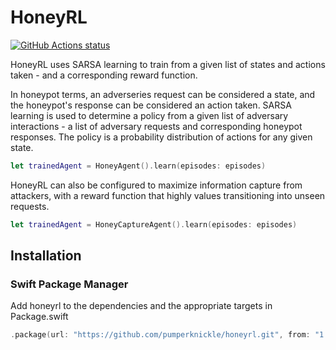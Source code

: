 # HoneyRL

<p align="left">
  <a href="https://github.com/pumperknickle/honeyrl/actions?query=workflow%3ABuild"><img alt="GitHub Actions status" src="https://github.com/pumperknickle/honeyrl/workflows/Build/badge.svg"></a>
</p>

HoneyRL uses SARSA learning to train from a given list of states and actions taken - and a corresponding reward function.

In honeypot terms, an adverseries request can be considered a state, and the honeypot's response can be considered an action taken. SARSA learning is used to determine a policy from a given list of adversary interactions - a list of adversary requests and corresponding honeypot responses. The policy is a probability distribution of actions for any given state.

```swift
let trainedAgent = HoneyAgent().learn(episodes: episodes)
```

HoneyRL can also be configured to maximize information capture from attackers, with a reward function that highly values transitioning into unseen requests.

```swift
let trainedAgent = HoneyCaptureAgent().learn(episodes: episodes)
```

## Installation
### Swift Package Manager

Add honeyrl to the dependencies and the appropriate targets in Package.swift
```swift
.package(url: "https://github.com/pumperknickle/honeyrl.git", from: "1.0.0")
```
